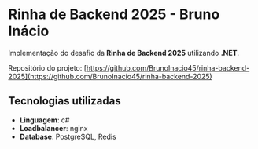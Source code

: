 # Rinha de Backend 2025 - Bruno Inácio

Implementação do desafio da **Rinha de Backend 2025** utilizando **.NET**.

Repositório do projeto: [https://github.com/BrunoInacio45/rinha-backend-2025](https://github.com/BrunoInacio45/rinha-backend-2025)

## Tecnologias utilizadas

- **Linguagem**: c#
- **Loadbalancer**: nginx
- **Database**: PostgreSQL, Redis